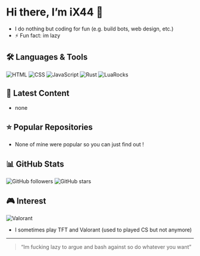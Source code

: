 # Hi there, I’m iX44 👋

- I do nothing but coding for fun (e.g. build bots, web design, etc.)
- ⚡ Fun fact: im lazy

## 🛠 Languages & Tools  
![HTML](https://img.shields.io/badge/HTML5-E34F26?style=for-the-badge&logo=html5&logoColor=white)
![CSS](https://img.shields.io/badge/CSS3-1572B6?style=for-the-badge&logo=css3&logoColor=white)
![JavaScript](https://img.shields.io/badge/JavaScript-F7DF1E?style=for-the-badge&logo=javascript&logoColor=black)
![Rust](https://img.shields.io/badge/-Rust-000000?logo=rust&style=flat-square)
![LuaRocks](https://img.shields.io/badges/lua‐rocks-lightgrey?logo=lua&style=flat-square)

## 🔗 Latest Content  
- none

## ⭐ Popular Repositories  
- None of mine were popular so you can just find out !

## 📊 GitHub Stats  
![GitHub followers](https://img.shields.io/github/followers/iX44?label=Follow&style=social)
![GitHub stars](https://img.shields.io/github/stars/iX44/yourrepo?style=social)

## 🎮 Interest
![Valorant](https://img.shields.io/badge/-Valorant-ff4655?logo=valorant&logoColor=white&style=flat-square)
- I sometimes play TFT and Valorant (used to played CS but not anymore)

---

> “Im fucking lazy to argue and bash against so do whatever you want”

